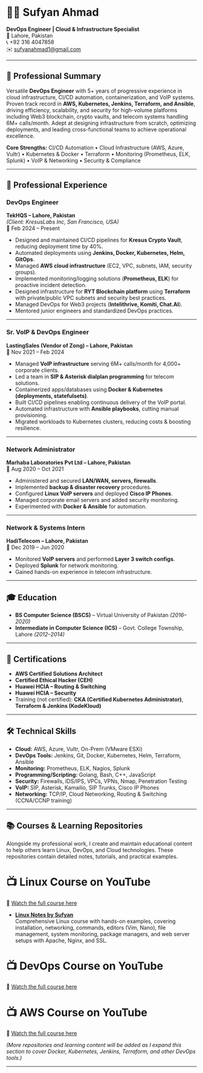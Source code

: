 # 👨‍💻 Sufyan Ahmad

**DevOps Engineer | Cloud & Infrastructure Specialist**  
📍 Lahore, Pakistan  
📞 +92 316 4047858  
✉️ sufyanahmad1@gmail.com  

---

## 🚀 Professional Summary  
Versatile **DevOps Engineer** with 5+ years of progressive experience in cloud infrastructure, CI/CD automation, containerization, and VoIP systems. Proven track record in **AWS, Kubernetes, Jenkins, Terraform, and Ansible**, driving efficiency, scalability, and security for high-volume platforms including Web3 blockchain, crypto vaults, and telecom systems handling 6M+ calls/month. Adept at designing infrastructure from scratch, optimizing deployments, and leading cross-functional teams to achieve operational excellence.  

**Core Strengths:** CI/CD Automation • Cloud Infrastructure (AWS, Azure, Vultr) • Kubernetes & Docker • Terraform • Monitoring (Prometheus, ELK, Splunk) • VoIP & Networking • Security & Compliance  

---

## 💼 Professional Experience  

### DevOps Engineer  
**TekHQS – Lahore, Pakistan**  
*(Client: KresusLabs Inc, San Francisco, USA)*  
📅 Feb 2024 – Present  

- Designed and maintained CI/CD pipelines for **Kresus Crypto Vault**, reducing deployment time by 40%.  
- Automated deployments using **Jenkins, Docker, Kubernetes, Helm, GitOps**.  
- Managed **AWS cloud infrastructure** (EC2, VPC, subnets, IAM, security groups).  
- Implemented monitoring/logging solutions (**Prometheus, ELK**) for proactive incident detection.  
- Designed infrastructure for **RYT Blockchain platform** using **Terraform** with private/public VPC subnets and security best practices.  
- Managed DevOps for Web3 projects (**Intelithrive, Komiti, Chat.AI**).  
- Mentored junior engineers and standardized DevOps practices.  

---

### Sr. VoIP & DevOps Engineer  
**LastingSales (Vendor of Zong) – Lahore, Pakistan**  
📅 Nov 2021 – Feb 2024  

- Managed **VoIP infrastructure** serving 6M+ calls/month for 4,000+ corporate clients.  
- Led a team in **SIP & Asterisk dialplan programming** for telecom solutions.  
- Containerized apps/databases using **Docker & Kubernetes (deployments, statefulsets)**.  
- Built CI/CD pipelines enabling continuous delivery of the VoIP portal.  
- Automated infrastructure with **Ansible playbooks**, cutting manual provisioning.  
- Migrated workloads to Kubernetes clusters, reducing costs & boosting resilience.  

---

### Network Administrator  
**Marhaba Laboratories Pvt Ltd – Lahore, Pakistan**  
📅 Aug 2020 – Oct 2021  

- Administered and secured **LAN/WAN, servers, firewalls**.  
- Implemented **backup & disaster recovery** procedures.  
- Configured **Linux VoIP servers** and deployed **Cisco IP Phones**.  
- Managed corporate email servers and added security monitoring.  
- Experimented with **Docker & Ansible** for automation.  

---

### Network & Systems Intern  
**HadiTelecom – Lahore, Pakistan**  
📅 Dec 2019 – Jun 2020  

- Monitored **VoIP servers** and performed **Layer 3 switch configs**.  
- Deployed **Splunk** for network monitoring.  
- Gained hands-on experience in telecom infrastructure.  

---

## 🎓 Education  

- **BS Computer Science (BSCS)** – Virtual University of Pakistan *(2016–2020)*  
- **Intermediate in Computer Science (ICS)** – Govt. College Township, Lahore *(2012–2014)*  

---

## 🏅 Certifications  

- **AWS Certified Solutions Architect**  
- **Certified Ethical Hacker (CEH)**  
- **Huawei HCIA – Routing & Switching**  
- **Huawei HCIA – Security**  
- Training (not certified): **CKA (Certified Kubernetes Administrator)**, **Terraform & Jenkins (KodeKloud)**  

---

## 🛠️ Technical Skills  

- **Cloud:** AWS, Azure, Vultr, On-Prem (VMware ESXi)  
- **DevOps Tools:** Jenkins, Git, Docker, Kubernetes, Helm, Terraform, Ansible  
- **Monitoring:** Prometheus, ELK, Nagios, Splunk  
- **Programming/Scripting:** Golang, Bash, C++, JavaScript  
- **Security:** Firewalls, IDS/IPS, VPCs, VPNs, Nmap, Penetration Testing  
- **VoIP:** SIP, Asterisk, Kamailio, SIP Trunks, Cisco IP Phones  
- **Networking:** TCP/IP, Cloud Networking, Routing & Switching (CCNA/CCNP training)  

---

## 📚 Courses & Learning Repositories  

Alongside my professional work, I create and maintain educational content to help others learn Linux, DevOps, and Cloud technologies. These repositories contain detailed notes, tutorials, and practical examples.  

# 📺 Linux Course on YouTube  
🎥 [Watch the full course here](https://youtu.be/tdxQ0O1qu9U?list=PLJB9b1bbB85HR7xXgpuWTibPWTprBEVi0)

- **[Linux Notes by Sufyan](https://github.com/sufyanahmadkamboh/linux-notes-by-sufyan)**  
  Comprehensive Linux course with hands-on examples, covering installation, networking, commands, editors (Vim, Nano), file management, system monitoring, package managers, and web server setups with Apache, Nginx, and SSL.  

# 📺 DevOps Course on YouTube  
🎥 [Watch the full course here](https://youtu.be/rUTuNee9SBA?list=PLJB9b1bbB85F23di_ydm_cZ9efYqfRzTq)


# 📺 AWS Course on YouTube  
🎥 [Watch the full course here](https://youtu.be/R6yysJg_rKE?list=PLJB9b1bbB85EabGxfihssYhe46dZRHXfn)

*(More repositories and learning content will be added as I expand this section to cover Docker, Kubernetes, Jenkins, Terraform, and other DevOps tools.)*  

---
